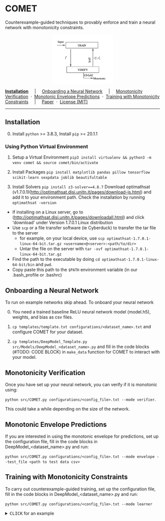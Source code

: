 COMET
==========
Counterexample-guided techniques to provably enforce and train a neural network with monotonicity constraints.

<p align="center">
  <img src="docs/architecture.png" width="200"/>
  <br>
</p>


[**Installation**](#installation)
&nbsp; &nbsp; &vert; &nbsp; &nbsp;
[Onboarding a Neural Network](#onboarding-a-neural-network)
&nbsp; &nbsp; &vert; &nbsp; &nbsp;
[Monotonicity Verification](#monotonicity-verification)
&nbsp;&middot;&nbsp;
[Monotonic Envelope Predictions](#monotonic-envelope-predictions)
&nbsp;&middot;&nbsp;
[Training with Monotonicity Constraints](#Training-with-Monotonicity-Constraints)
&nbsp; &nbsp; &vert; &nbsp; &nbsp;
[Paper](docs/paper.pdf)
&nbsp;&middot;&nbsp;
[License (MIT)](License.md)

---

##  Installation

0. Install `python` >= 3.8.3, Install `pip` >= 20.1.1

### Using Python Virtual Environment

1. Setup a Virtual Environment
`pip3 install virtualenv && python3 -m venv comet && source comet/bin/activate`

2. Install Packages
`pip install matplotlib pandas pillow tensorflow scikit-learn sexpdata joblib beautifultable`

3. Install Solvers
`pip install z3-solver==4.8.7`
Download optimathsat (v1.7.0.1)(http://optimathsat.disi.unitn.it/pages/download-js.html) and add it to your environment path. Check the installation by running `optimathsat -version`
* If installing on a Linux server, go to (http://optimathsat.disi.unitn.it/pages/downloadall.html) and click 'download' under Version 1.7.0.1 Linux distribution
* Use `scp` or a file transfer software (ie Cyberduck) to transfer the tar file to the server
  * for example, on your local device, use `scp optimathsat-1.7.0.1-linux-64-bit.tar.gz <username>@<server>:<path/to/dir>`
  * Untar the file on the server with `tar -xvf optimathsat-1.7.0.1-linux-64-bit.tar.gz`
* Find the path to the executable by doing `cd optimathsat-1.7.0.1-linux-64-bit/bin` and `pwd`.
* Copy paste this path to the `$PATH` environment variable (in our .bash_profile or .bashrc)

## Onboarding a Neural Network
To run on example networks skip ahead. To onboard your neural network

0. You need a trained baseline ReLU neural network model (model.h5), weights, and bias as csv files.

1. `cp templates/template.txt configurations/<dataset_name>.txt` and configure COMET for your dataset.

2. `cp templates/DeepModel_Template.py src/Models/DeepModel_<dataset_name>.py` and fill in the code blocks (#TODO: CODE BLOCK) in `make_data` function for COMET to interact with your model.

## Monotonicity Verification
Once you have set up your neural network, you can verify if it is monotonic using:

`python src/COMET.py configurations/<config_file>.txt --mode verifier`. 

This could take a while depending on the size of the network. 

## Monotonic Envelope Predictions
If you are interested in using the monotonic envelope for predictions, set up the configuration file, fill in the code blocks in DeepModel_<dataset_name>.py and run:

`python src/COMET.py configurations/<config_file>.txt --mode envelope --test_file <path to test data csv>`

## Training with Monotonicity Constraints
To carry out counterexample-guided training, set up the configuration file, fill in the code blocks in DeepModel_<dataset_name>.py and run:

`python src/COMET.py configurations/<config_file>.txt --mode learner`

<details>

<summary><kbd>CLICK</kbd> for an example</summary>

#### Training <em>Auto-MPG</em> dataset Monotonicity Constraints
0. You can find pre-trained model, test/train.csv and weight/bias files in examples/Auto-MPG/

1. You can find the configured file in configurations/auto-mpg.txt

2. You can find the DeepModel_AutoMPG.py in src/Models/

3. The output after running `python src/COMET.py configurations/auto-mpg.txt --mode verifier` is:

<details>
<summary><kbd>CLICK</kbd> for output</summary>
<img src="docs/verifier_output.png" width="500"/>
</details>

4. The output after running `python src/COMET.py configurations/auto-mpg.txt --mode envelope --test_file ./examples/Auto-MPG/test_data.csv` is:

<details>
<summary><kbd>CLICK</kbd> for output</summary>
<img src="docs/envelope_output.png" width="500"/>
</details>

5. The output after running `python src/COMET.py configurations/auto-mpg.txt --mode learner` is:

<details>
<summary><kbd>CLICK</kbd> for output</summary>
<img src="docs/learner_output.png" width="500"/>
</details>


</details>
